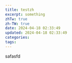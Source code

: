```yaml
---
title: testzh
excerpt: something
zhTw: true
zh-TW: true
date: 2024-04-18 02:33:49
updated: 2024-04-18 02:33:49
categories:
tags:
---
```


safasfd
